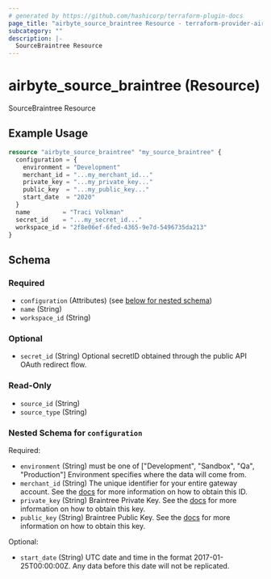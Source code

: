 ```yaml
---
# generated by https://github.com/hashicorp/terraform-plugin-docs
page_title: "airbyte_source_braintree Resource - terraform-provider-airbyte"
subcategory: ""
description: |-
  SourceBraintree Resource
---
```


# airbyte_source_braintree (Resource)

SourceBraintree Resource

## Example Usage

```terraform
resource "airbyte_source_braintree" "my_source_braintree" {
  configuration = {
    environment = "Development"
    merchant_id = "...my_merchant_id..."
    private_key = "...my_private_key..."
    public_key  = "...my_public_key..."
    start_date  = "2020"
  }
  name         = "Traci Volkman"
  secret_id    = "...my_secret_id..."
  workspace_id = "2f8e06ef-6fed-4365-9e7d-5496735da213"
}
```

<!-- schema generated by tfplugindocs -->
## Schema

### Required

- `configuration` (Attributes) (see [below for nested schema](#nestedatt--configuration))
- `name` (String)
- `workspace_id` (String)

### Optional

- `secret_id` (String) Optional secretID obtained through the public API OAuth redirect flow.

### Read-Only

- `source_id` (String)
- `source_type` (String)

<a id="nestedatt--configuration"></a>
### Nested Schema for `configuration`

Required:

- `environment` (String) must be one of ["Development", "Sandbox", "Qa", "Production"]
Environment specifies where the data will come from.
- `merchant_id` (String) The unique identifier for your entire gateway account. See the <a href="https://docs.airbyte.com/integrations/sources/braintree">docs</a> for more information on how to obtain this ID.
- `private_key` (String) Braintree Private Key. See the <a href="https://docs.airbyte.com/integrations/sources/braintree">docs</a> for more information on how to obtain this key.
- `public_key` (String) Braintree Public Key. See the <a href="https://docs.airbyte.com/integrations/sources/braintree">docs</a> for more information on how to obtain this key.

Optional:

- `start_date` (String) UTC date and time in the format 2017-01-25T00:00:00Z. Any data before this date will not be replicated.


